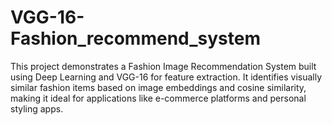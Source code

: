 # VGG-16-Fashion_recommend_system
This project demonstrates a Fashion Image Recommendation System built using Deep Learning and VGG-16 for feature extraction. It identifies visually similar fashion items based on image embeddings and cosine similarity, making it ideal for applications like e-commerce platforms and personal styling apps.
